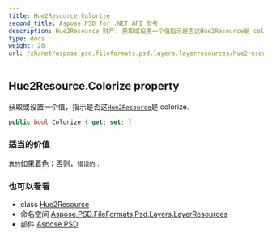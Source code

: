 ```yaml
---
title: Hue2Resource.Colorize
second_title: Aspose.PSD for .NET API 参考
description: Hue2Resource 财产. 获取或设置一个值指示是否这Hue2Resource是 colorize.
type: docs
weight: 20
url: /zh/net/aspose.psd.fileformats.psd.layers.layerresources/hue2resource/colorize/
---
```

## Hue2Resource.Colorize property

获取或设置一个值，指示是否这[`Hue2Resource`](../)是 colorize.

```csharp
public bool Colorize { get; set; }
```

### 适当的价值

`真的`如果着色；否则，`错误的` .

### 也可以看看

* class [Hue2Resource](../)
* 命名空间 [Aspose.PSD.FileFormats.Psd.Layers.LayerResources](../../hue2resource/)
* 部件 [Aspose.PSD](../../../)


